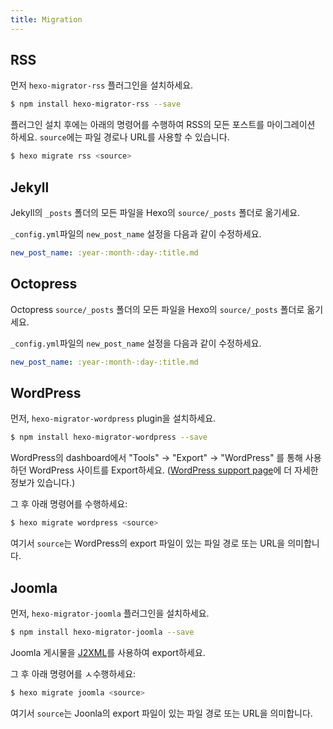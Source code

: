 ```yaml
---
title: Migration
---
```

## RSS

먼저 `hexo-migrator-rss` 플러그인을 설치하세요.

``` bash
$ npm install hexo-migrator-rss --save
```

플러그인 설치 후에는 아래의 명령어를 수행하여 RSS의 모든 포스트를 마이그레이션 하세요. `source`에는 파일 경로나 URL를 사용할 수 있습니다.

``` bash
$ hexo migrate rss <source>
```

## Jekyll

Jekyll의 `_posts` 폴더의 모든 파일을 Hexo의 `source/_posts` 폴더로 옮기세요.

`_config.yml`파일의 `new_post_name` 설정을 다음과 같이 수정하세요.

``` yaml
new_post_name: :year-:month-:day-:title.md
```

## Octopress

Octopress `source/_posts` 폴더의 모든 파일을 Hexo의 `source/_posts` 폴더로 옮기세요.

`_config.yml`파일의 `new_post_name` 설정을 다음과 같이 수정하세요.

``` yaml
new_post_name: :year-:month-:day-:title.md
```

## WordPress

먼저, `hexo-migrator-wordpress` plugin을 설치하세요.

``` bash
$ npm install hexo-migrator-wordpress --save
```

WordPress의 dashboard에서 "Tools" → "Export" → "WordPress" 를 통해 사용하던 WordPress 사이트를 Export하세요. ([WordPress support page](http://en.support.wordpress.com/export/)에 더 자세한 정보가 있습니다.)

그 후 아래 명령어를 수행하세요:

``` bash
$ hexo migrate wordpress <source>
```

여기서 `source`는 WordPress의 export 파일이 있는 파일 경로 또는 URL을 의미합니다.

## Joomla

먼저, `hexo-migrator-joomla` 플러그인을 설치하세요.

```bash
$ npm install hexo-migrator-joomla --save
```

Joomla 게시물을 [J2XML](http://extensions.joomla.org/extensions/migration-a-conversion/data-import-a-export/12816?qh=YToxOntpOjA7czo1OiJqMnhtbCI7fQ%3D%3D)를 사용하여 export하세요.

그 후 아래 명령어를 ㅅ수행하세요:

```bash
$ hexo migrate joomla <source>
```

여기서 `source`는 Joonla의 export 파일이 있는 파일 경로 또는 URL을 의미합니다.
